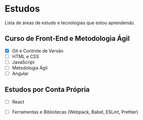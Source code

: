 # Estudos

Lista de áreas de estudo e tecnologias que estou aprendendo.

## Curso de Front-End e Metodologia Ágil

- [x] Git e Controle de Versão
- [ ] HTML e CSS
- [ ] JavaScript
- [ ] Metodologia Ágil
- [ ] Angular

## Estudos por Conta Própria

- [ ] React
- [ ] Ferramentas e Bibliotecas (Webpack, Babel, ESLint, Prettier)


